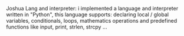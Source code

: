 Joshua Lang and interpreter: i implemented a language and interpreter written in "Python", this language supports: declaring local / global variables, conditionals, loops, mathematics operations and predefined functions like input, print, strlen, strcpy ...
